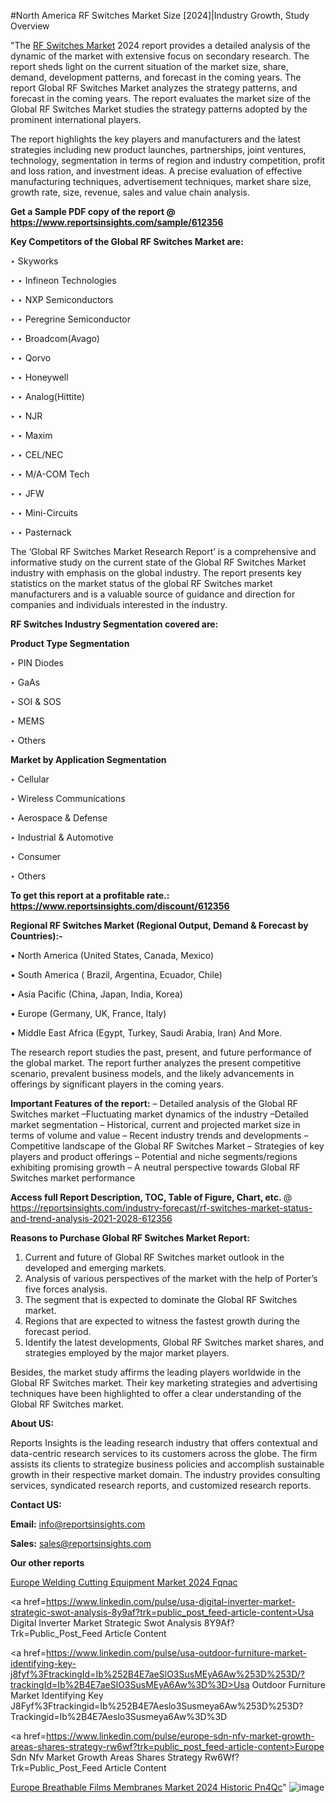 #North America RF Switches Market Size [2024]|Industry Growth, Study Overview

"The <a href=https://www.reportsinsights.com/sample/612356>RF Switches Market</a> 2024 report provides a detailed analysis of the dynamic of the market with extensive focus on secondary research. The report sheds light on the current situation of the market size, share, demand, development patterns, and forecast in the coming years. The report Global RF Switches Market analyzes the strategy patterns, and forecast in the coming years. The report evaluates the market size of the Global RF Switches Market studies the strategy patterns adopted by the prominent international players.

The report highlights the key players and manufacturers and the latest strategies including new product launches, partnerships, joint ventures, technology, segmentation in terms of region and industry competition, profit and loss ration, and investment ideas. A precise evaluation of effective manufacturing techniques, advertisement techniques, market share size, growth rate, size, revenue, sales and value chain analysis.

<strong>Get a Sample PDF copy of the report @ <a href=https://www.reportsinsights.com/sample/612356 style=color:#0000ff;>https://www.reportsinsights.com/sample/612356</a></strong>

<strong>Key Competitors of the Global RF Switches Market are:</strong>

‣ Skyworks

‣ 
‣ Infineon Technologies

‣ 
‣ NXP Semiconductors

‣ 
‣ Peregrine Semiconductor

‣ 
‣ Broadcom(Avago)

‣ 
‣ Qorvo

‣ 
‣ Honeywell

‣ 
‣ Analog(Hittite)

‣ 
‣ NJR

‣ 
‣ Maxim

‣ 
‣ CEL/NEC

‣ 
‣ M/A-COM Tech

‣ 
‣ JFW

‣ 
‣ Mini-Circuits

‣ 
‣ Pasternack

The ‘Global RF Switches Market Research Report’ is a comprehensive and informative study on the current state of the Global RF Switches Market industry with emphasis on the global industry. The report presents key statistics on the market status of the global RF Switches market manufacturers and is a valuable source of guidance and direction for companies and individuals interested in the industry.

<strong>RF Switches Industry Segmentation covered are:</strong>

<strong>Product Type Segmentation</strong>

‣    PIN Diodes

‣ GaAs

‣ SOI & SOS

‣ MEMS

‣ Others

<strong>Market by Application Segmentation</strong>

‣   Cellular

‣ Wireless Communications

‣ Aerospace & Defense

‣ Industrial & Automotive

‣ Consumer

‣ Others

<strong>To get this report at a profitable rate.: <a href=https://www.reportsinsights.com/discount/612356 style=color:#0000ff;>https://www.reportsinsights.com/discount/612356</a></strong>

<strong>Regional RF Switches Market (Regional Output, Demand &amp; Forecast by Countries):-</strong>

• North America (United States, Canada, Mexico)

• South America ( Brazil, Argentina, Ecuador, Chile)

• Asia Pacific (China, Japan, India, Korea)

• Europe (Germany, UK, France, Italy)

• Middle East Africa (Egypt, Turkey, Saudi Arabia, Iran) And More.

The research report studies the past, present, and future performance of the global market. The report further analyzes the present competitive scenario, prevalent business models, and the likely advancements in offerings by significant players in the coming years.

<strong>Important Features of the report:</strong>
– Detailed analysis of the Global RF Switches market
–Fluctuating market dynamics of the industry
–Detailed market segmentation
– Historical, current and projected market size in terms of volume and value
– Recent industry trends and developments
– Competitive landscape of the Global RF Switches Market
– Strategies of key players and product offerings
– Potential and niche segments/regions exhibiting promising growth
– A neutral perspective towards Global RF Switches market performance

<strong>Access full Report Description, TOC, Table of Figure, Chart, etc. </strong>@   <a href=https://reportsinsights.com/industry-forecast/rf-switches-market-status-and-trend-analysis-2021-2028-612356 style=color:#0000ff;>https://reportsinsights.com/industry-forecast/rf-switches-market-status-and-trend-analysis-2021-2028-612356</a>

<strong>Reasons to Purchase Global RF Switches Market Report:</strong>
1. Current and future of Global RF Switches market outlook in the developed and emerging markets.
2. Analysis of various perspectives of the market with the help of Porter’s five forces analysis.
3. The segment that is expected to dominate the Global RF Switches market.
4. Regions that are expected to witness the fastest growth during the forecast period.
5. Identify the latest developments, Global RF Switches market shares, and strategies employed by the major market players.

Besides, the market study affirms the leading players worldwide in the Global RF Switches market. Their key marketing strategies and advertising techniques have been highlighted to offer a clear understanding of the Global RF Switches market.

<strong><strong>About US</strong>:</strong>

Reports Insights is the leading research industry that offers contextual and data-centric research services to its customers across the globe. The firm assists its clients to strategize business policies and accomplish sustainable growth in their respective market domain. The industry provides consulting services, syndicated research reports, and customized research reports.

<strong>Contact US:</strong>

<p class=><b>Email:</b> <a href=mailto:info@reportsinsights.com>info@reportsinsights.com</a></p>
<p class=><b>Sales:</b> <a href=mailto:sales@reportsinsights.com>sales@reportsinsights.com</a></p>

<strong>Our other reports</strong>

<a href=https://www.linkedin.com/pulse/europe-welding-cutting-equipment-market-2024-fqnac/>Europe Welding Cutting Equipment Market 2024 Fqnac</a>

<a href=https://www.linkedin.com/pulse/usa-digital-inverter-market-strategic-swot-analysis-8y9af?trk=public_post_feed-article-content>Usa Digital Inverter Market Strategic Swot Analysis 8Y9Af?Trk=Public_Post_Feed Article Content</a>

<a href=https://www.linkedin.com/pulse/usa-outdoor-furniture-market-identifying-key-j8fyf%3FtrackingId=Ib%252B4E7aeSlO3SusMEyA6Aw%253D%253D/?trackingId=Ib%2B4E7aeSlO3SusMEyA6Aw%3D%3D>Usa Outdoor Furniture Market Identifying Key J8Fyf%3Ftrackingid=Ib%252B4E7Aeslo3Susmeya6Aw%253D%253D?Trackingid=Ib%2B4E7Aeslo3Susmeya6Aw%3D%3D</a>

<a href=https://www.linkedin.com/pulse/europe-sdn-nfv-market-growth-areas-shares-strategy-rw6wf?trk=public_post_feed-article-content>Europe Sdn Nfv Market Growth Areas Shares Strategy Rw6Wf?Trk=Public_Post_Feed Article Content</a>

<a href=https://www.linkedin.com/pulse/europe-breathable-films-membranes-market-2024-historic-pn4qc/>Europe Breathable Films Membranes Market 2024 Historic Pn4Qc</a>"
![image](https://github.com/aanak123/RIMarketer1/assets/158471119/08f9e341-1587-450e-a9dc-86d94f9914f0)
